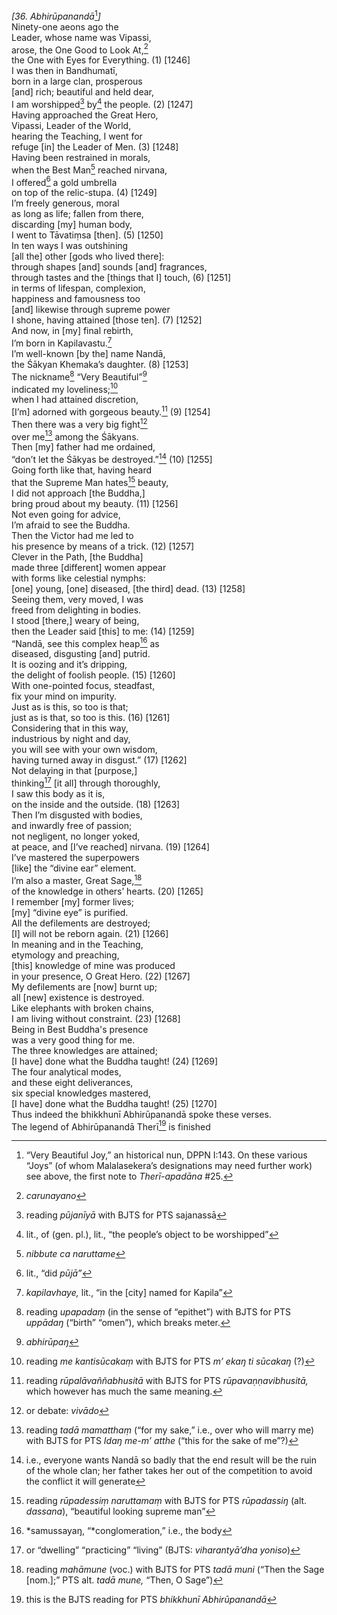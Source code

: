 *\[36. Abhirūpanandā*[^1]*\]*  
Ninety-one aeons ago the  
Leader, whose name was Vipassi,  
arose, the One Good to Look At,[^2]  
the One with Eyes for Everything. (1) \[1246\]  
I was then in Bandhumatī,  
born in a large clan, prosperous  
\[and\] rich; beautiful and held dear,  
I am worshipped[^3] by[^4] the people. (2) \[1247\]  
Having approached the Great Hero,  
Vipassi, Leader of the World,  
hearing the Teaching, I went for  
refuge \[in\] the Leader of Men. (3) \[1248\]  
Having been restrained in morals,  
when the Best Man[^5] reached nirvana,  
I offered[^6] a gold umbrella  
on top of the relic-stupa. (4) \[1249\]  
I’m freely generous, moral  
as long as life; fallen from there,  
discarding \[my\] human body,  
I went to Tāvatiṃsa \[then\]. (5) \[1250\]  
In ten ways I was outshining  
\[all the\] other \[gods who lived there\]:  
through shapes \[and\] sounds \[and\] fragrances,  
through tastes and the \[things that I\] touch, (6) \[1251\]  
in terms of lifespan, complexion,  
happiness and famousness too  
\[and\] likewise through supreme power  
I shone, having attained \[those ten\]. (7) \[1252\]  
And now, in \[my\] final rebirth,  
I’m born in Kapilavastu.[^7]  
I’m well-known \[by the\] name Nandā,  
the Śākyan Khemaka’s daughter. (8) \[1253\]  
The nickname[^8] “Very Beautiful”[^9]  
indicated my loveliness;[^10]  
when I had attained discretion,  
\[I’m\] adorned with gorgeous beauty.[^11] (9) \[1254\]  
Then there was a very big fight[^12]  
over me[^13] among the Śākyans.  
Then \[my\] father had me ordained,  
“don’t let the Śākyas be destroyed.”[^14] (10) \[1255\]  
Going forth like that, having heard  
that the Supreme Man hates[^15] beauty,  
I did not approach \[the Buddha,\]  
bring proud about my beauty. (11) \[1256\]  
Not even going for advice,  
I’m afraid to see the Buddha.  
Then the Victor had me led to  
his presence by means of a trick. (12) \[1257\]  
Clever in the Path, \[the Buddha\]  
made three \[different\] women appear  
with forms like celestial nymphs:  
\[one\] young, \[one\] diseased, \[the third\] dead. (13) \[1258\]  
Seeing them, very moved, I was  
freed from delighting in bodies.  
I stood \[there,\] weary of being,  
then the Leader said \[this\] to me: (14) \[1259\]  
“Nandā, see this complex heap[^16] as  
diseased, disgusting \[and\] putrid.  
It is oozing and it’s dripping,  
the delight of foolish people. (15) \[1260\]  
With one-pointed focus, steadfast,  
fix your mind on impurity.  
Just as is this, so too is that;  
just as is that, so too is this. (16) \[1261\]  
Considering that in this way,  
industrious by night and day,  
you will see with your own wisdom,  
having turned away in disgust.” (17) \[1262\]  
Not delaying in that \[purpose,\]  
thinking[^17] \[it all\] through thoroughly,  
I saw this body as it is,  
on the inside and the outside. (18) \[1263\]  
Then I’m disgusted with bodies,  
and inwardly free of passion;  
not negligent, no longer yoked,  
at peace, and \[I’ve reached\] nirvana. (19) \[1264\]  
I’ve mastered the superpowers  
\[like\] the “divine ear” element.  
I’m also a master, Great Sage,[^18]  
of the knowledge in others’ hearts. (20) \[1265\]  
I remember \[my\] former lives;  
\[my\] “divine eye” is purified.  
All the defilements are destroyed;  
\[I\] will not be reborn again. (21) \[1266\]  
In meaning and in the Teaching,  
etymology and preaching,  
\[this\] knowledge of mine was produced  
in your presence, O Great Hero. (22) \[1267\]  
My defilements are \[now\] burnt up;  
all \[new\] existence is destroyed.  
Like elephants with broken chains,  
I am living without constraint. (23) \[1268\]  
Being in Best Buddha's presence  
was a very good thing for me.  
The three knowledges are attained;  
\[I have\] done what the Buddha taught! (24) \[1269\]  
The four analytical modes,  
and these eight deliverances,  
six special knowledges mastered,  
\[I have\] done what the Buddha taught! (25) \[1270\]  
Thus indeed the bhikkhunī Abhirūpanandā spoke these verses.  
The legend of Abhirūpanandā Therī[^19] is finished  
[^1]: “Very Beautiful Joy,” an historical nun, DPPN I:143. On these
    various “Joys” (of whom Malalasekera’s designations may need further
    work) see above, the first note to *Therī-apadāna* \#25.  
[^2]: *carunayano*  
[^3]: reading *pūjanīyā* with BJTS for PTS sajanassā  
[^4]: lit., of (gen. pl.), lit., “the people’s object to be worshipped”  
[^5]: *nibbute ca naruttame*  
[^6]: lit., “did *pūjā”*  
[^7]: *kapilavhaye,* lit., “in the \[city\] named for Kapila”  
[^8]: reading *upapadaṃ* (in the sense of “epithet”) with BJTS for PTS
    *uppādaŋ* (“birth” “omen”), which breaks meter.  
[^9]: *abhirūpaŋ*  
[^10]: reading *me kantisūcakaṃ* with BJTS for PTS *m’ ekaŋ ti sūcakaŋ*
    (?)  
[^11]: reading *rūpalāvaññabhusitā* with BJTS for PTS
    *rūpavaṇṇavibhusitā,* which however has much the same meaning.  
[^12]: or debate: *vivādo*  
[^13]: reading *tadā mamatthaṃ* (“for my sake,” i.e., over who will
    marry me) with BJTS for PTS *Idaŋ me-m’ atthe* (“this for the sake
    of me”?)  
[^14]: i.e., everyone wants Nandā so badly that the end result will be
    the ruin of the whole clan; her father takes her out of the
    competition to avoid the conflict it will generate  
[^15]: reading *rūpadessiṃ naruttamaṃ* with BJTS for PTS *rūpadassiŋ*
    (alt. *dassana*), “beautiful looking supreme man”  
[^16]: *samussayaŋ, “*conglomeration,” i.e., the body  
[^17]: or “dwelling” “practicing” “living” (BJTS: *viharantyā’dha
    yoniso*)  
[^18]: reading *mahāmune* (voc.) with BJTS for PTS *tadā muni* (“Then
    the Sage \[nom.\];” PTS alt. *tadā mune,* “Then, O Sage”)  
[^19]: this is the BJTS reading for PTS *bhikkhunī Abhirūpanandā*
